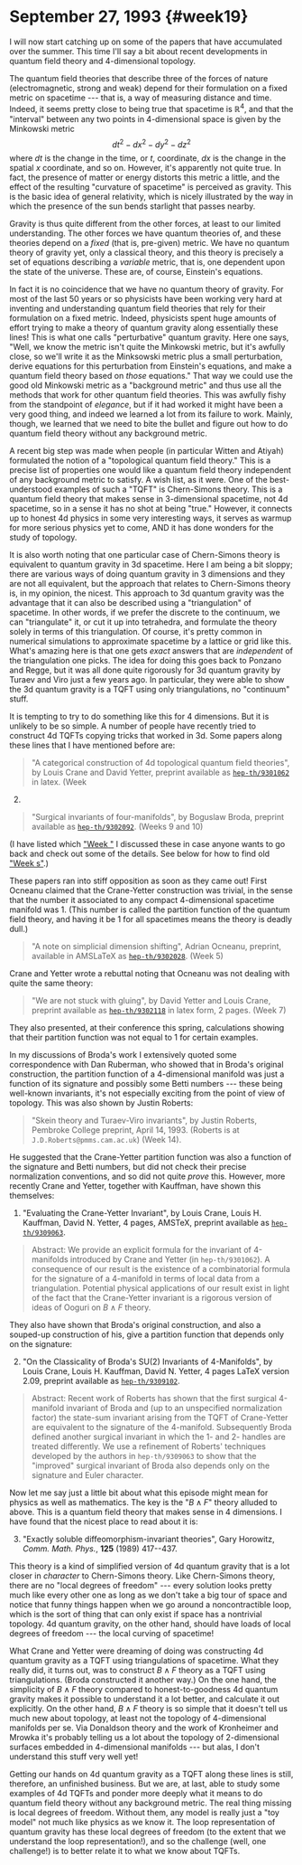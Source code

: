 # September 27, 1993 {#week19}

I will now start catching up on some of the papers that have accumulated
over the summer. This time I'll say a bit about recent developments in
quantum field theory and 4-dimensional topology.

The quantum field theories that describe three of the forces of nature
(electromagnetic, strong and weak) depend for their formulation on a
fixed metric on spacetime --- that is, a way of measuring distance and
time. Indeed, it seems pretty close to being true that spacetime is
$\mathbb{R}^4$, and that the "interval" between any two points in 4-dimensional
space is given by the Minkowski metric
$$dt^2 -dx^2 -dy^2 -dz^2$$
where $dt$ is the change in the time, or $t$, coordinate, $dx$ is the change
in the spatial $x$ coordinate, and so on. However, it's apparently not
quite true. In fact, the presence of matter or energy distorts this
metric a little, and the effect of the resulting "curvature of
spacetime" is perceived as gravity. This is the basic idea of general
relativity, which is nicely illustrated by the way in which the presence
of the sun bends starlight that passes nearby.

Gravity is thus quite different from the other forces, at least to our
limited understanding. The other forces we have quantum theories of, and
these theories depend on a *fixed* (that is, pre-given) metric. We have
no quantum theory of gravity yet, only a classical theory, and this
theory is precisely a set of equations describing a *variable* metric,
that is, one dependent upon the state of the universe. These are, of
course, Einstein's equations.

In fact it is no coincidence that we have no quantum theory of gravity.
For most of the last 50 years or so physicists have been working very
hard at inventing and understanding quantum field theories that rely for
their formulation on a fixed metric. Indeed, physicists spent huge
amounts of effort trying to make a theory of quantum gravity along
essentially these lines! This is what one calls "perturbative" quantum
gravity. Here one says, "Well, we know the metric isn't quite the
Minkowski metric, but it's awfully close, so we'll write it as the
Minksowski metric plus a small perturbation, derive equations for this
perturbation from Einstein's equations, and make a quantum field theory
based on *those* equations." That way we could use the good old
Minkowski metric as a "background metric" and thus use all the methods
that work for other quantum field theories. This was awfully fishy from
the standpoint of *elegance*, but if it had worked it might have been a
very good thing, and indeed we learned a lot from its failure to work.
Mainly, though, we learned that we need to bite the bullet and figure
out how to do quantum field theory without any background metric.

A recent big step was made when people (in particular Witten and Atiyah)
formulated the notion of a "topological quantum field theory." This is
a precise list of properties one would like a quantum field theory
independent of any background metric to satisfy. A wish list, as it
were. One of the best-understood examples of such a "TQFT" is
Chern-Simons theory. This is a quantum field theory that makes sense in
3-dimensional spacetime, not 4d spacetime, so in a sense it has no shot
at being "true." However, it connects up to honest 4d physics in some
very interesting ways, it serves as warmup for more serious physics yet
to come, AND it has done wonders for the study of topology.

It is also worth noting that one particular case of Chern-Simons theory
is equivalent to quantum gravity in 3d spacetime. Here I am being a bit
sloppy; there are various ways of doing quantum gravity in 3 dimensions
and they are not all equivalent, but the approach that relates to
Chern-Simons theory is, in my opinion, the nicest. This approach to 3d
quantum gravity was the advantage that it can also be described using a
"triangulation" of spacetime. In other words, if we prefer the
discrete to the continuum, we can "triangulate" it, or cut it up into
tetrahedra, and formulate the theory solely in terms of this
triangulation. Of course, it's pretty common in numerical simulations
to approximate spacetime by a lattice or grid like this. What's amazing
here is that one gets *exact* answers that are *independent* of the
triangulation one picks. The idea for doing this goes back to Ponzano
and Regge, but it was all done quite rigorously for 3d quantum gravity
by Turaev and Viro just a few years ago. In particular, they were able
to show the 3d quantum gravity is a TQFT using only triangulations, no
"continuum" stuff.

It is tempting to try to do something like this for 4 dimensions. But it
is unlikely to be so simple. A number of people have recently tried to
construct 4d TQFTs copying tricks that worked in 3d. Some papers along
these lines that I have mentioned before are:

> "A categorical construction of 4d topological quantum field theories", by
Louis Crane and David Yetter, preprint available as
[`hep-th/9301062`](https://arxiv.org/abs/hep-th/9301062) in latex. (Week
2)

> "Surgical invariants of four-manifolds", by Boguslaw Broda, preprint
available as [`hep-th/9302092`](https://arxiv.org/abs/hep-th/9302092).
(Weeks 9 and 10)

(I have listed which ["Week "](#week) I discussed these in case anyone wants to
go back and check out some of the details. See below for how to find old
["Week s"](#weeks).)

These papers ran into stiff opposition as soon as they came out! First
Ocneanu claimed that the Crane-Yetter construction was trivial, in the
sense that the number it associated to any compact 4-dimensional
spacetime manifold was 1. (This number is called the partition function
of the quantum field theory, and having it be 1 for all spacetimes means
the theory is deadly dull.)

> "A note on simplicial dimension shifting", Adrian Ocneanu, preprint,
available in AMSLaTeX as
[`hep-th/9302028`](https://arxiv.org/abs/hep-th/9302028). (Week 5)

Crane and Yetter wrote a rebuttal noting that Ocneanu was not dealing
with quite the same theory:

> "We are not stuck with gluing", by David Yetter and Louis Crane, preprint
available as [`hep-th/9302118`](https://arxiv.org/abs/hep-th/9302118) in
latex form, 2 pages. (Week 7)

They also presented, at their conference this spring, calculations
showing that their partition function was not equal to 1 for certain
examples.

In my discussions of Broda's work I extensively quoted some
correspondence with Dan Ruberman, who showed that in Broda's original
construction, the partition function of a 4-dimensional manifold was
just a function of its signature and possibly some Betti numbers --- these
being well-known invariants, it's not especially exciting from the
point of view of topology. This was also shown by Justin Roberts:

> "Skein theory and Turaev-Viro invariants", by Justin Roberts, Pembroke
College preprint, April 14, 1993. (Roberts is at
`J.D.Roberts@pmms.cam.ac.uk`) (Week 14).

He suggested that the Crane-Yetter partition function was also a
function of the signature and Betti numbers, but did not check their
precise normalization conventions, and so did not quite *prove* this.
However, more recently Crane and Yetter, together with Kauffman, have
shown this themselves:

1) "Evaluating the Crane-Yetter Invariant", by Louis Crane, Louis H.
Kauffman, David N. Yetter, 4 pages, AMSTeX, preprint available as
[`hep-th/9309063`](https://arxiv.org/abs/hep-th/9309063).

> Abstract:  We provide an explicit formula for the invariant of 4-manifolds
  introduced by Crane and Yetter (in `hep-th/9301062`). A consequence of our
  result is the existence of a combinatorial formula for the signature of
  a 4-manifold in terms of local data from a triangulation.  Potential
  physical applications of our result exist in light of the fact that the
  Crane-Yetter invariant is a rigorous version of ideas of Ooguri on
  $B \wedge F$ theory.

They also have shown that Broda's original construction, and also a
souped-up construction of his, give a partition function that depends
only on the signature:

2) "On the Classicality of Broda's $\mathrm{SU}(2)$ Invariants of 4-Manifolds", by
Louis Crane, Louis H. Kauffman, David N. Yetter, 4 pages LaTeX version
2.09, preprint available as
[`hep-th/9309102`](https://arxiv.org/abs/hep-th/9309102).

> Abstract: Recent work of Roberts has shown that the first surgical 4-manifold
  invariant of Broda and (up to an unspecified normalization factor)
  the state-sum invariant arising from the TQFT of Crane-Yetter are
  equivalent to the signature of the 4-manifold.  Subsequently Broda
  defined another surgical invariant in which the 1- and 2- handles
  are treated differently.  We use a refinement of Roberts' techniques
  developed by the authors in `hep-th/9309063` to show that the
  "improved" surgical invariant of Broda also depends only on the
  signature and Euler character.

Now let me say just a little bit about what this episode might mean for
physics as well as mathematics. The key is the "$B \wedge F$" theory
alluded to above. This is a quantum field theory that makes sense in 4
dimensions. I have found that the nicest place to read about it is:

3) "Exactly soluble diffeomorphism-invariant theories", Gary Horowitz,
_Comm. Math. Phys._, **125** (1989) 417--437.

This theory is a kind of simplified version of 4d quantum gravity that
is a lot closer in *character* to Chern-Simons theory. Like Chern-Simons
theory, there are no "local degrees of freedom" --- every solution looks
pretty much like every other one as long as we don't take a big tour of
space and notice that funny things happen when we go around a
noncontractible loop, which is the sort of thing that can only exist if
space has a nontrivial topology. 4d quantum gravity, on the other hand,
should have loads of local degrees of freedom --- the local curving of
spacetime!

What Crane and Yetter were dreaming of doing was constructing 4d quantum
gravity as a TQFT using triangulations of spacetime. What they really
did, it turns out, was to construct $B\wedge F$ theory as a TQFT using
triangulations. (Broda constructed it another way.) On the one hand, the
simplicity of $B\wedge F$ theory compared to honest-to-goodness 4d quantum
gravity makes it possible to understand it a lot better, and calculate
it out explicitly. On the other hand, $B\wedge F$ theory is so simple that
it doesn't tell us much new about topology, at least not the topology
of 4-dimensional manifolds per se. Via Donaldson theory and the work of
Kronheimer and Mrowka it's probably telling us a lot about the topology
of 2-dimensional surfaces embedded in 4-dimensional manifolds --- but
alas, I don't understand this stuff very well yet!

Getting our hands on 4d quantum gravity as a TQFT along these lines is
still, therefore, an unfinished business. But we are, at last, able to
study some examples of 4d TQFTs and ponder more deeply what it means to
do quantum field theory without any background metric. The real thing
missing is local degrees of freedom. Without them, any model is really
just a "toy model" not much like physics as we know it. The loop
representation of quantum gravity has these local degrees of freedom (to
the extent that we understand the loop representation!), and so the
challenge (well, one challenge!) is to better relate it to what we know
about TQFTs.
